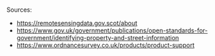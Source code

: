 <br>

Sources:

* https://remotesensingdata.gov.scot/about
* https://www.gov.uk/government/publications/open-standards-for-government/identifying-property-and-street-information
* https://www.ordnancesurvey.co.uk/products/product-support

<br>
<br>

<br>
<br>

<br>
<br>

<br>
<br>
